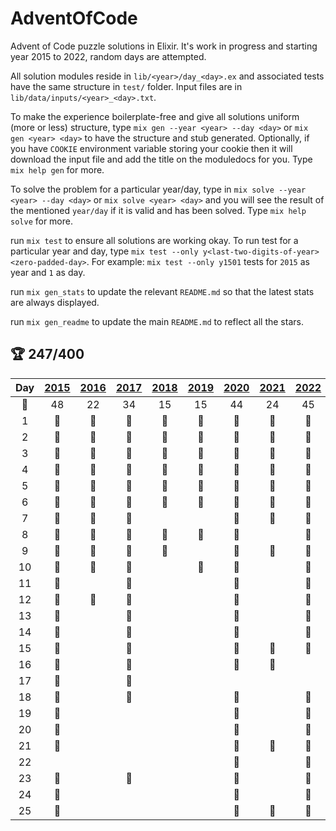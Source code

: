 <!--
* AUTOGENERATED -- DO NOT EDIT
* Edit static content in `priv/partials/readme_content.md`
* Run `mix gen_readme` to recreate
-->
# AdventOfCode

Advent of Code puzzle solutions in Elixir. It's work in progress and starting year 2015 to 2022, random days are attempted.

All solution modules reside in `lib/<year>/day_<day>.ex` and associated tests have the same structure in `test/` folder. Input files are in `lib/data/inputs/<year>_<day>.txt`.

To make the experience boilerplate-free and give all solutions uniform (more or less) structure, type `mix gen --year <year> --day <day>` or `mix gen <year> <day>` to have the structure and stub generated. Optionally, if you have `COOKIE` environment variable storing your cookie then it will download the input file and add the title on the moduledocs for you. Type `mix help gen` for more.

To solve the problem for a particular year/day, type in `mix solve --year <year> --day <day>` or `mix solve <year> <day>` and you will see the result of the mentioned `year/day` if it is valid and has been solved. Type `mix help solve` for more.

run `mix test` to ensure all solutions are working okay. To run test for a particular year and day, type `mix test --only y<last-two-digits-of-year><zero-padded-day>`. For example: `mix test --only y1501` tests for `2015` as year and `1` as day.

run `mix gen_stats` to update the relevant `README.md` so that the latest stats are always displayed.

run `mix gen_readme` to update the main `README.md` to reflect all the stars.

## :trophy: 247/400

| Day | [2015](/lib/2015) | [2016](/lib/2016) | [2017](/lib/2017) | [2018](/lib/2018) | [2019](/lib/2019) | [2020](/lib/2020) | [2021](lib/2021) | [2022](lib/2022) |
|:---:|:-:|:-:|:-:|:-:|:-:|:-:|:-:|:-:|
| :star2: | 48 | 22 | 34 | 15 | 15 | 44 | 24 | 45 |
| 1 | :1st_place_medal: | :1st_place_medal: | :1st_place_medal: | :1st_place_medal: | :1st_place_medal: | :1st_place_medal: | :1st_place_medal: | :1st_place_medal: |
| 2 | :1st_place_medal: | :1st_place_medal: | :1st_place_medal: | :1st_place_medal: | :1st_place_medal: | :1st_place_medal: | :1st_place_medal: | :1st_place_medal: |
| 3 | :1st_place_medal: | :1st_place_medal: | :1st_place_medal: | :1st_place_medal: | :1st_place_medal: | :1st_place_medal: | :1st_place_medal: | :1st_place_medal: |
| 4 | :1st_place_medal: | :1st_place_medal: | :1st_place_medal: | :1st_place_medal: | :1st_place_medal: | :1st_place_medal: | :1st_place_medal: | :1st_place_medal: |
| 5 | :1st_place_medal: | :1st_place_medal: | :1st_place_medal: | :1st_place_medal: | :2nd_place_medal: | :1st_place_medal: | :1st_place_medal: | :1st_place_medal: |
| 6 | :1st_place_medal: | :1st_place_medal: | :1st_place_medal: | :1st_place_medal: | :1st_place_medal: | :1st_place_medal: | :1st_place_medal: | :1st_place_medal: |
| 7 | :1st_place_medal: | :1st_place_medal: | :2nd_place_medal: |   |   | :1st_place_medal: | :1st_place_medal: | :1st_place_medal: |
| 8 | :1st_place_medal: | :1st_place_medal: | :1st_place_medal: | :2nd_place_medal: | :1st_place_medal: | :1st_place_medal: |   | :1st_place_medal: |
| 9 | :1st_place_medal: | :1st_place_medal: | :1st_place_medal: | :1st_place_medal: |   | :1st_place_medal: | :1st_place_medal: | :1st_place_medal: |
| 10 | :1st_place_medal: | :1st_place_medal: | :1st_place_medal: |   | :1st_place_medal: | :1st_place_medal: |   | :1st_place_medal: |
| 11 | :1st_place_medal: |   | :1st_place_medal: |   |   | :1st_place_medal: |   | :1st_place_medal: |
| 12 | :1st_place_medal: | :1st_place_medal: | :1st_place_medal: |   |   | :1st_place_medal: |   | :1st_place_medal: |
| 13 | :1st_place_medal: |   | :1st_place_medal: |   |   | :1st_place_medal: |   | :1st_place_medal: |
| 14 | :1st_place_medal: |   | :2nd_place_medal: |   |   | :1st_place_medal: |   | :1st_place_medal: |
| 15 | :1st_place_medal: |   | :1st_place_medal: |   |   | :1st_place_medal: | :1st_place_medal: | :1st_place_medal: |
| 16 | :1st_place_medal: |   | :1st_place_medal: |   |   | :2nd_place_medal: | :1st_place_medal: |   |
| 17 | :1st_place_medal: |   | :1st_place_medal: |   |   |   |   |   |
| 18 | :1st_place_medal: |   | :2nd_place_medal: |   |   | :1st_place_medal: |   | :1st_place_medal: |
| 19 | :1st_place_medal: |   |   |   |   | :1st_place_medal: |   | :1st_place_medal: |
| 20 | :1st_place_medal: |   |   |   |   | :2nd_place_medal: |   | :1st_place_medal: |
| 21 | :1st_place_medal: |   |   |   |   | :1st_place_medal: | :1st_place_medal: | :1st_place_medal: |
| 22 |   |   |   |   |   | :1st_place_medal: |   | :2nd_place_medal: |
| 23 | :1st_place_medal: |   | :2nd_place_medal: |   |   | :2nd_place_medal: |   | :1st_place_medal: |
| 24 | :1st_place_medal: |   |   |   |   | :2nd_place_medal: |   | :1st_place_medal: |
| 25 | :1st_place_medal: |   |   |   |   | :1st_place_medal: | :1st_place_medal: | :1st_place_medal: |


